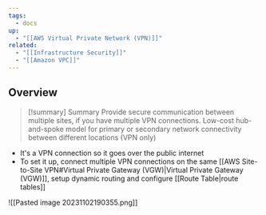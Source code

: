 ```yaml
---
tags:
  - docs
up:
  - "[[AWS Virtual Private Network (VPN)]]"
related:
  - "[[Infrastructure Security]]"
  - "[[Amazon VPC]]"
---
```

## Overview

>[!summary] Summary
>Provide secure communication between multiple sites, if you have multiple VPN connections. Low-cost hub-and-spoke model for primary or secondary network connectivity between different locations (VPN only)

- It's a VPN connection so it goes over the public internet
- To set it up, connect multiple VPN connections on the same [[AWS Site-to-Site VPN#Virtual Private Gateway (VGW)|Virtual Private Gateway (VGW)]], setup dynamic routing and configure [[Route Table|route tables]]

![[Pasted image 20231102190355.png]]

